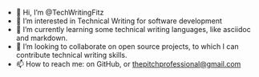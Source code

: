 - 👋 Hi, I’m @TechWritingFitz
- 👀 I’m interested in Technical Writing for software development
- 🌱 I’m currently learning some technical writing languages, like asciidoc and markdown.
- 💞️ I’m looking to collaborate on open source projects, to which I can contribute technical writing skills.  
- 📫 How to reach me: on GitHub, or thepitchprofessional@gmail.com

<!---
TechWritingFitz/TechWritingFitz is a ✨ special ✨ repository because its `README.md` (this file) appears on your GitHub profile.
You can click the Preview link to take a look at your changes.
--->
